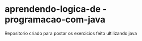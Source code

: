 # aprendendo-logica-de -programacao-com-java
 Repositorio criado para postar os exercicios feito ultilizando java
